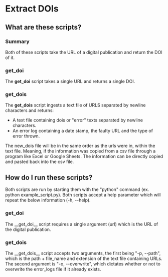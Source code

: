 # Extract DOIs

## What are these scripts?

### Summary
Both of these scripts take the URL of a digital publication and return the DOI of it.

### get_doi
The __get_doi__ script takes a single URL and returns a single DOI.

### get_dois
The __get_dois__ script ingests a text file of URLS separated by newline characters and returns:
<ul>
<li>A text file containing dois or "error" texts separated by newline characters.</li>
<li>An error log containing a date stamp, the faulty URL and the type of error thrown.</li>
</ul>

The new_dois file will be in the same order as the urls were in, within the text file. Meaning, if the information was copied from a csv file through a program like Excel or Google Sheets. The information can be directly copied and pasted back into the csv file.

## How do I run these scripts?
Both scripts are run by starting them with the "python" command (ex. python example_script.py). Both scripts accept a help parameter which will repeat the below information (-h, --help).

### get_doi
<p>The __get_doi__ script requires a single argument (url) which is the URL of the digital publication.</p>

### get_dois
<p>The __get_dois__ script accepts two arguments, the first being "-p, --path", which is the path + file_name and extension of the text file containing URLs. The second argument is "-o, --overwrite", which dictates whether or not to overwrite the error_logs file if it already exists.</p>